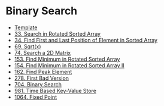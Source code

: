 Binary Search
===

* [Template](binary-search/template)
* [33. Search in Rotated Sorted Array](binary-search/lc-33)
* [34. Find First and Last Position of Element in Sorted Array](binary-search/lc-34)
* [69. Sqrt(x)](binary-search/lc-69)
* [74. Search a 2D Matrix](binary-search/lc-74)
* [153. Find Minimum in Rotated Sorted Array](binary-search/lc-153)
* [154. Find Minimum in Rotated Sorted Array II](binary-search/lc-154)
* [162. Find Peak Element](binary-search/lc-162)
* [278. First Bad Version](binary-search/lc-278)
* [704. Binary Search](binary-search/lc-704)
* [981. Time Based Key-Value Store](binary-search/lc-981)
* [1064. Fixed Point](binary-search/lc-1064)
